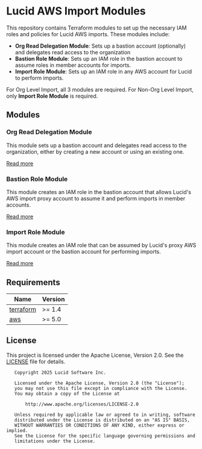 # Lucid AWS Import Modules

This repository contains Terraform modules to set up the necessary IAM roles and policies for Lucid AWS imports. These modules include:

- **Org Read Delegation Module**: Sets up a bastion account (optionally) and delegates read access to the organization
- **Bastion Role Module**: Sets up an IAM role in the bastion account to assume roles in member accounts for imports.
- **Import Role Module**: Sets up an IAM role in any AWS account for Lucid to perform imports.

For Org Level Import, all 3 modules are required. For Non-Org Level Import, only **Import Role Module** is required.

## Modules

### Org Read Delegation Module

This module sets up a bastion account and delegates read access to the organization, either by creating a new account or using an existing one.

[Read more](https://github.com/lucidsoftware/terraform-aws-lucid-aws-import/tree/main/modules/org-read-delegation)

### Bastion Role Module

This module creates an IAM role in the bastion account that allows Lucid's AWS import proxy account to assume it and perform imports in member accounts.

[Read more](https://github.com/lucidsoftware/terraform-aws-lucid-aws-import/tree/main/modules/bastion-role)

### Import Role Module

This module creates an IAM role that can be assumed by Lucid's proxy AWS import account or the bastion account for performing imports.

[Read more](https://github.com/lucidsoftware/terraform-aws-lucid-aws-import/tree/main/modules/import-role)

## Requirements

| Name | Version |
|------|---------|
| [terraform](https://www.terraform.io/) | >= 1.4 |
| [aws](https://aws.amazon.com/) | >= 5.0 |

## License

This project is licensed under the Apache License, Version 2.0. See the [LICENSE](https://github.com/lucidsoftware/terraform-aws-lucid-aws-import/blob/main/LICENSE) file for details.
```
   Copyright 2025 Lucid Software Inc.

   Licensed under the Apache License, Version 2.0 (the "License");
   you may not use this file except in compliance with the License.
   You may obtain a copy of the License at

       http://www.apache.org/licenses/LICENSE-2.0

   Unless required by applicable law or agreed to in writing, software
   distributed under the License is distributed on an "AS IS" BASIS,
   WITHOUT WARRANTIES OR CONDITIONS OF ANY KIND, either express or implied.
   See the License for the specific language governing permissions and
   limitations under the License.
```